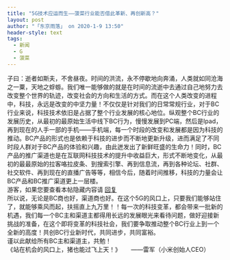 ```yaml
---
title: "5G技术应运而生——菠菜行业能否借此革新、再创新高？"
layout: post
author: "「东京雨落」 on 2020-1-9 13:50"
header-style: text
tags:
  - 新闻
  - G
  - 菠菜
---
```


<head>
 <script type="text/javascript">replyreload += ',' + 5946750;</script> 
</head>
<body>
 <div align="left">
   子曰：逝者如斯夫，不舍昼夜。时间的洪流，永不停歇地向奔涌，人类就如同沧海之一粟，天地之蜉蝣。我们唯一能够做的就是在时间的流逝中去通过自己地努力去改变整个世界的轨迹，改变社会的方向和生活的方式。而在这个人类改变的进程中，科技，永远是改变的中坚力量！不仅仅是针对我们的日常常规行业，对于BC行业来说，科技技术依旧是占据了整个行业发展的核心地位。纵观整个BC行业的发展历史，从最初的最原始生活中线下BC行为，慢慢发展到PC端，然后是Ipad，再到现在的人手一部的手机——手机端，每一个时段的改变和发展都是因为科技的推动。BC产品的形式也是依赖于科技的进步而不断地更新升级，进而满足了不同时段人群对于BC产品的体验和兴趣，由此迸发出了新鲜旺盛的生命力！同时，BC产品的推广渠道也是在互联网科技技术的提升中收益巨大，形式不断地变化，从最初的最最原始的拉客咯拉皮条、到搜索引擎、再到信息流，再到各种论坛、社群、 社交软件、再到现在的直播广告等等，相信今后，随着时间推移，科技的力量会让BC产品和BC推广渠道更上一层楼。 
 </div> 
 <div align="left"> 
  <div class="locked">
    游客，如果您要查看本帖隐藏内容请 
   <a href="forum.php?mod=post&amp;action=reply&amp;fid=2&amp;tid=548634" onclick="showWindow('reply', this.href)">回复</a> 
  </div> 
 </div> 
 <div align="left">
   所以说，无论是BC商也好，渠道商也好。在这个5G的风口上，只要我们能够站住了，就能够乘风而起，扶摇直上九万里！！每一次的科技变革，都会带来一批新的机遇，我们每一个BC主和渠道主都得用长远的发展眼光来看待问题，做好迎接新挑战的准备，在这个即将变革的科技社会，我们要争取推动整个BC行业上到一个全新的高度！共创BC行业新时代，共同进步，共同富裕。 
 </div> 
 <div align="left">
   谨以此献给所有BC主和渠道主，共勉！ 
 </div> 
 <div align="left">
   《站在机会的风口上，猪也能过飞上天！》&nbsp; &nbsp;&nbsp; &nbsp;——雷军（小米创始人CEO） 
 </div>
 <br>
</body>


